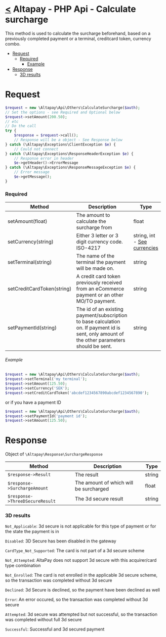 [<](../index.md) Altapay - PHP Api - Calculate surcharge
=====================================================

This method is used to calculate the surcharge beforehand, based on a previously completed payment or a terminal, creditcard token, currency combo.

- [Request](#request)
    + [Required](#required)
        * [Example](#example)
- [Response](#response)
    + [3D results](#3d_results)

# Request

```php
$request = new \Altapay\Api\Others\CalculateSurcharge($auth);
// Set the options - see Required and Optional below
$request->setAmount(200.50);
// etc
// Do the call
try {
    $response = $request->call();
    // Response will be a object - See Response below
} catch (\Altapay\Exceptions\ClientException $e) {
    // Could not connect
} catch (\Altapay\Exceptions\ResponseHeaderException $e) {
    // Response error in header
    $e->getHeader()->ErrorMessage
} catch (\Altapay\Exceptions\ResponseMessageException $e) {
    // Error message
    $e->getMessage();
}
```

### Required

| Method  | Description | Type |
|---|---|---|
| setAmount(float) | The amount to calculate the surcharge from | float
| setCurrency(string) | Either 3 letter or 3 digit currency code. ISO-4217 | string, int - [See currencies](../types/currencies.md)
| setTerminal(string) | The name of the terminal the payment will be made on. | string
| setCreditCardToken(string) | A credit card token previously received from an eCommerce payment or an other MO/TO payment. | string
| setPaymentId(string) | The id of an existing payment/subscription to base calculation on. If payment id is sent, only amount of the other parameters should be sent. | string

###### Example

```php
$request = new \Altapay\Api\Others\CalculateSurcharge($auth);
$request->setTerminal('my terminal');
$request->setAmount(125.50);
$request->setCurrency('SEK');
$request->setCreditCardToken('abcdef1234567890abcdef1234567890');
```

or if you have a payment ID

```php
$request = new \Altapay\Api\Others\CalculateSurcharge($auth);
$request->setPaymentId('payment id');
$request->setAmount(125.50);
```

# Response

Object of `\Altapay\Response\SurchargeResponse`

| Method  | Description | Type |
|---|---|---|
| `$response->Result` | The result | string
| `$response->SurchargeAmount` | The amount of which will be surcharged | float
| `$response->ThreeDSecureResult` | The 3d secure result | string

### 3D results

`Not_Applicable`: 3d secure is not applicable for this type of payment or for the state the payment is in

`Disabled`: 3D Secure has been disabled in the gateway

`CardType_Not_Supported`: The card is not part of a 3d secure scheme

`Not_Attempted`: AltaPay does not support 3d secure with this acquirer/card type combination

`Not_Enrolled`: The card is not enrolled in the applicable 3d secure scheme, so the transaction was completed without 3d secure

`Declined`: 3d Secure is declined, so the payment have been declined as well

`Error`: An error occured, so the transaction was completed without 3d secure

`Attempted`: 3d secure was attempted but not successful, so the transaction was completed without full 3d secure

`Successful`: Successful and 3d secured payment
